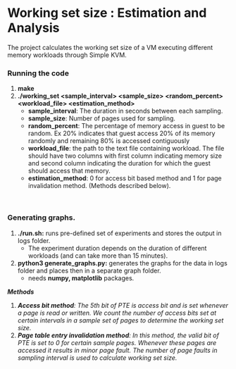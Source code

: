 # Working set size : Estimation and Analysis

The project calculates the working set size of a VM executing different memory workloads through Simple KVM.

### Running the code

1.  **make**
2.  **./working_set <sample_interval> <sample_size> <random_percent> <workload_file> <estimation_method>**
    - **sample_interval**: The duration in seconds between each sampling.
    - **sample_size**: Number of pages used for sampling.
    - **random_percent**: The percentage of memory access in guest to be random. Ex 20% indicates that guest access 20% of its memory randomly and remaining 80% is accessed contiguously
    - **workload_file**: the path to the text file containing workload. The file should have two columns with first column indicating memory size and second column indicating the duration for which the guest should access that memory.
    - **estimation_method**: 0 for access bit based method and 1 for page invalidation method. (Methods described below).

&nbsp;

### Generating graphs.

1.  **./run.sh:** runs pre-defined set of experiments and stores the output in logs folder.
    - The experiment duration depends on the duration of different workloads (and can take more than 15 minutes).
2.  **python3 generate_graphs.py:** generates the graphs for the data in logs folder and places then in a separate graph folder.
    - needs **numpy, matplotlib** packages.

***Methods***

1.  ***Access bit method**: The 5th bit of PTE is access bit and is set whenever a page is read or written. We count the number of access bits set at certain intervals in a sample set of pages to determine the working set size.*
2.  ***Page table entry invalidation method**: In this method, the valid bit of PTE is set to 0 for certain sample pages. Whenever these pages are accessed it results in minor page fault. The number of page faults in sampling interval is used to calculate working set size.*

&nbsp;

&nbsp;
